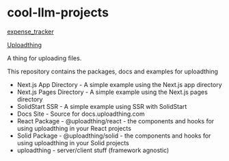 # cool-llm-projects

[expense_tracker](https://github.com/saipapia/expense_tracker)

[Uploadthing](https://github.com/pingdotgg/uploadthing/tree/main)

A thing for uploading files.

This repository contains the packages, docs and examples for uploadthing

- Next.js App Directory - A simple example using the Next.js app directory
- Next.js Pages Directory - A simple example using the Next.js pages directory
- SolidStart SSR - A simple example using SSR with SolidStart
- Docs Site - Source for docs.uploadthing.com
- React Package - @uploadthing/react - the components and hooks for using uploadthing in your React projects
- Solid Package - @uploadthing/solid - the components and hooks for using uploadthing in your Solid projects
- uploadthing - server/client stuff (framework agnostic)

